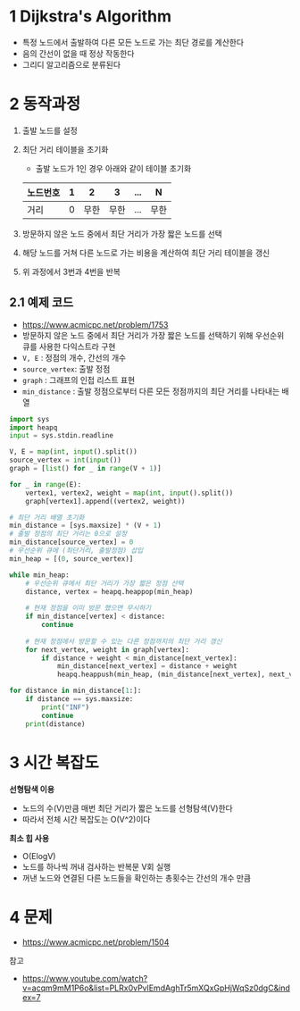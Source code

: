 # 1 Dijkstra's Algorithm

* 특정 노드에서 출발하여 다른 모든 노드로 가는 최단 경로를 계산한다
* 음의 간선이 없을 때 정상 작동한다
* 그리디 알고리즘으로 분류된다



# 2 동작과정

1. 출발 노드를 설정

2. 최단 거리 테이블을 초기화

   * 출발 노드가 1인 경우 아래와 같이 테이블 초기화

   | 노드번호 | 1    | 2    | 3    | ...  | N    |
   | -------- | ---- | ---- | ---- | ---- | ---- |
   | 거리     | 0    | 무한 | 무한 | ...  | 무한 |

3. 방문하지 않은 노드 중에서 최단 거리가 가장 짧은 노드를 선택

4. 해당 노드를 거쳐 다른 노드로 가는 비용을 계산하여 최단 거리 테이블을 갱신

5. 위 과정에서 3번과 4번을 반복



## 2.1 예제 코드

* https://www.acmicpc.net/problem/1753
* 방문하지 않은 노드 중에서 최단 거리가 가장 짧은 노드를 선택하기 위해 우선순위 큐를 사용한 다익스트라 구현
* `V, E` : 정점의 개수, 간선의 개수
* `source_vertex`: 출발 정점
* `graph` : 그래프의 인접 리스트 표현
* `min_distance` : 출발 정점으로부터 다른 모든 정점까지의 최단 거리를 나타내는 배열

```python
import sys
import heapq
input = sys.stdin.readline

V, E = map(int, input().split())
source_vertex = int(input())
graph = [list() for _ in range(V + 1)]

for _ in range(E):
    vertex1, vertex2, weight = map(int, input().split())
    graph[vertex1].append((vertex2, weight))

# 최단 거리 배열 초기화
min_distance = [sys.maxsize] * (V + 1)
# 출발 정점의 최단 거리는 0으로 설정
min_distance[source_vertex] = 0
# 우선순위 큐에 (최단거리, 출발정점) 삽입
min_heap = [(0, source_vertex)]

while min_heap:
  	# 우선순위 큐에서 최단 거리가 가장 짧은 정점 선택
    distance, vertex = heapq.heappop(min_heap)
 		
    # 현재 정점을 이미 방문 했으면 무시하기
    if min_distance[vertex] < distance:
        continue
		
    # 현재 정점에서 방문할 수 있는 다른 정점까지의 최단 거리 갱신 
    for next_vertex, weight in graph[vertex]:
        if distance + weight < min_distance[next_vertex]:
            min_distance[next_vertex] = distance + weight
            heapq.heappush(min_heap, (min_distance[next_vertex], next_vertex))

for distance in min_distance[1:]:
    if distance == sys.maxsize:
        print("INF")
        continue
    print(distance)
```



# 3 시간 복잡도

**선형탐색 이용**

* 노드의 수(V)만큼 매번 최단 거리가 짧은 노드를 선형탐색(V)한다
* 따라서 전체 시간 복잡도는 O(V^2)이다



**최소 힙 사용**

* O(ElogV)
* 노드를 하나씩 꺼내 검사하는 반복문 V회 실행
* 꺼낸 노드와 연결된 다른 노드들을 확인하는 총횟수는 간선의 개수 만큼



# 4 문제

* https://www.acmicpc.net/problem/1504



참고 

* https://www.youtube.com/watch?v=acqm9mM1P6o&list=PLRx0vPvlEmdAghTr5mXQxGpHjWqSz0dgC&index=7